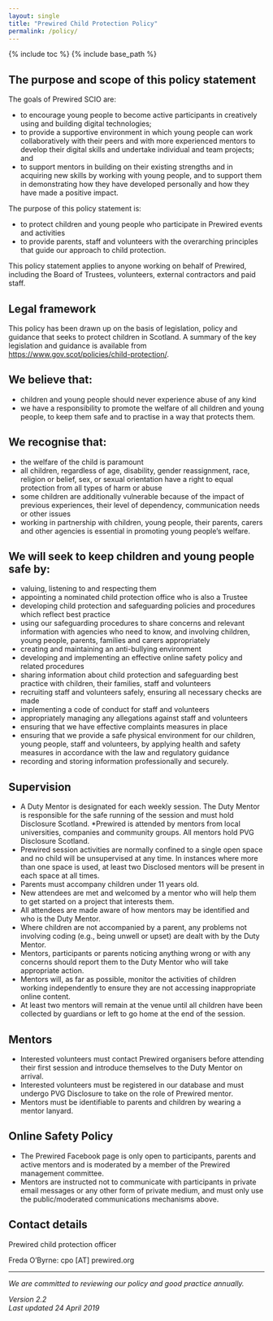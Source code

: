 ```yaml
---
layout: single
title: "Prewired Child Protection Policy"
permalink: /policy/
---
```

{% include toc %}
{% include base_path %}

## The purpose and scope of this policy statement 

The goals of Prewired SCIO are:
* to encourage young people to become active participants in creatively using and building digital technologies;
* to provide a supportive environment in which young people can work collaboratively with their peers and with more experienced mentors to develop their digital skills and undertake individual and team projects; and
* to support mentors in building on their existing strengths and in acquiring new skills by working with young people, and to support them in demonstrating how they have developed personally and how they have made a positive impact.

The purpose of this policy statement is: 

* to protect children and young people who participate in Prewired events and activities
* to provide parents, staff and volunteers with the overarching principles that guide our approach to child protection. 

This policy statement applies to anyone working on behalf of Prewired, including the Board of Trustees, volunteers, external contractors and paid staff. 

## Legal framework 
This policy has been drawn up on the basis of legislation, policy and guidance that seeks to protect children in Scotland. A summary of the key legislation and guidance is available from https://www.gov.scot/policies/child-protection/. 

## We believe that: 
* children and young people should never experience abuse of any kind 
* we have a responsibility to promote the welfare of all children and young people, to keep them safe and to practise in a way that protects them. 

## We recognise that:

* the welfare of the child is paramount 
* all children, regardless of age, disability, gender reassignment, race, religion or belief, sex, or sexual orientation have a right to equal protection from all types of harm or abuse 
* some children are additionally vulnerable because of the impact of previous experiences, their level of dependency, communication needs or other issues 
* working in partnership with children, young people, their parents, carers and other agencies is essential in promoting young people’s welfare. 

## We will seek to keep children and young people safe by: 

* valuing, listening to and respecting them 
* appointing a nominated child protection office who is also a Trustee
* developing child protection and safeguarding policies and procedures which reflect best practice 
* using our safeguarding procedures to share concerns and relevant information with agencies who need to know, and involving children, young people, parents, families and carers appropriately 
* creating and maintaining an anti-bullying environment
* developing and implementing an effective online safety policy and related procedures 
* sharing information about child protection and safeguarding best practice with children, their families, staff and volunteers 
* recruiting staff and volunteers safely, ensuring all necessary checks are made 
* implementing a code of conduct for staff and volunteers 
* appropriately managing any allegations against staff and volunteers 
* ensuring that we have effective complaints measures in place 
* ensuring that we provide a safe physical environment for our children, young people, staff and volunteers, by applying health and safety measures in accordance with the law and regulatory guidance 
* recording and storing information professionally and securely. 

## Supervision
* A Duty Mentor is designated for each weekly session. The Duty Mentor is responsible for the safe running of the session and must hold Disclosure Scotland.
*Prewired is attended by mentors from local universities, companies and community groups. All mentors hold PVG Disclosure Scotland.
* Prewired session activities are normally confined to a single open space and no child will be unsupervised at any time. In instances where more than one space is used, at least two Disclosed mentors will be present in each space at all times.
* Parents must accompany children under 11 years old.
* New attendees are met and welcomed by a mentor who will help them to get started on a project that interests them.
* All attendees are made aware of how mentors may be identified and who is the Duty Mentor.
* Where children are not accompanied by a parent, any problems not involving coding (e.g., being unwell or upset) are dealt with by the Duty Mentor.
* Mentors, participants or parents noticing anything wrong or with any concerns should report them to the Duty Mentor who will take appropriate action.
* Mentors will, as far as possible, monitor the activities of children working independently to ensure they are not accessing inappropriate online content.
* At least two mentors will remain at the venue until all children have been collected by guardians or left to go home at the end of the session.

## Mentors
* Interested volunteers must contact Prewired organisers before attending their first session and introduce themselves to the Duty Mentor on arrival.
* Interested volunteers must be registered in our database and must undergo PVG Disclosure to take on the role of Prewired mentor.
* Mentors must be identifiable to parents and children by wearing a mentor lanyard.

## Online Safety Policy

* The Prewired Facebook page is only open to participants, parents and active mentors and is moderated by a member of the Prewired management committee. 
* Mentors are instructed not to communicate with participants in private email messages or any other form of private medium, and must only use the public/moderated communications mechanisms above.

## Contact details 

Prewired child protection officer 

Freda O’Byrne:  cpo [AT] prewired.org




---
*We are committed to reviewing our policy and good practice annually.*   

*Version 2.2*  
*Last updated 24 April 2019*

